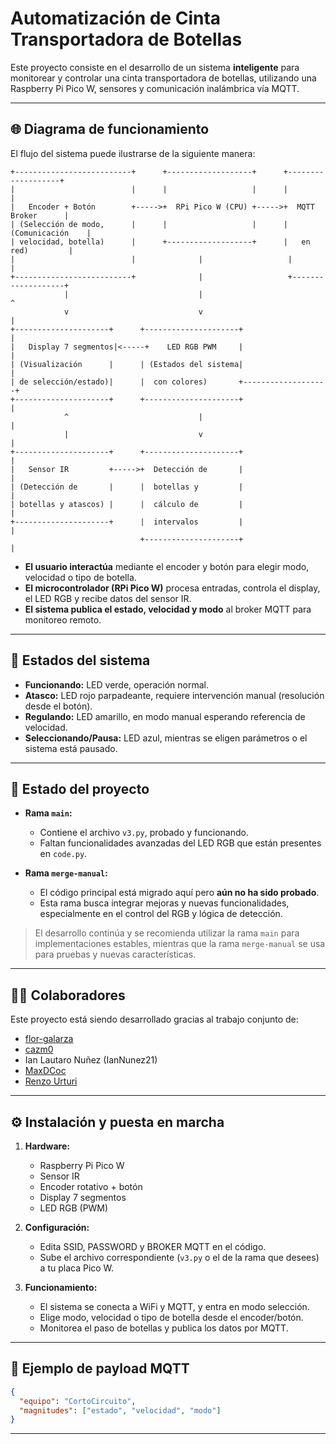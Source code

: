 # Automatización de Cinta Transportadora de Botellas

Este proyecto consiste en el desarrollo de un sistema **inteligente** para monitorear y controlar una cinta transportadora de botellas, utilizando una Raspberry Pi Pico W, sensores y comunicación inalámbrica vía MQTT.

---

## 🌐 Diagrama de funcionamiento

El flujo del sistema puede ilustrarse de la siguiente manera:

```
+--------------------------+      +-------------------+      +-------------------+
|                          |      |                   |      |                   |
|   Encoder + Botón        +----->+  RPi Pico W (CPU) +----->+  MQTT Broker      |
| (Selección de modo,      |      |                   |      |  (Comunicación    |
| velocidad, botella)      |      +-------------------+      |   en red)         |
|                          |              |                   |                   |
+--------------------------+              |                   +-------------------+
            |                             |                            ^
            v                             v                            |
+---------------------+      +---------------------+                   |
|   Display 7 segmentos|<-----+    LED RGB PWM     |                   |
| (Visualización      |      | (Estados del sistema|                   |
| de selección/estado)|      |  con colores)       +-------------------+
+---------------------+      +---------------------+                   |
            ^                             |                            |
            |                             v                            |
+---------------------+      +---------------------+                   |
|   Sensor IR         +----->+  Detección de       |                   |
| (Detección de       |      |  botellas y         |                   |
| botellas y atascos) |      |  cálculo de         |                   |
+---------------------+      |  intervalos         |                   |
                             +---------------------+                   |
```

- **El usuario interactúa** mediante el encoder y botón para elegir modo, velocidad o tipo de botella.
- **El microcontrolador (RPi Pico W)** procesa entradas, controla el display, el LED RGB y recibe datos del sensor IR.
- **El sistema publica el estado, velocidad y modo** al broker MQTT para monitoreo remoto.

---

## 🚦 Estados del sistema

- **Funcionando:** LED verde, operación normal.
- **Atasco:** LED rojo parpadeante, requiere intervención manual (resolución desde el botón).
- **Regulando:** LED amarillo, en modo manual esperando referencia de velocidad.
- **Seleccionando/Pausa:** LED azul, mientras se eligen parámetros o el sistema está pausado.

---

## 🔄 Estado del proyecto

- **Rama `main`:**  
  - Contiene el archivo `v3.py`, probado y funcionando.  
  - Faltan funcionalidades avanzadas del LED RGB que están presentes en `code.py`.

- **Rama `merge-manual`:**  
  - El código principal está migrado aquí pero **aún no ha sido probado**.
  - Esta rama busca integrar mejoras y nuevas funcionalidades, especialmente en el control del RGB y lógica de detección.

> El desarrollo continúa y se recomienda utilizar la rama `main` para implementaciones estables, mientras que la rama `merge-manual` se usa para pruebas y nuevas características.

---

## 👩‍💻 Colaboradores

Este proyecto está siendo desarrollado gracias al trabajo conjunto de:

- [flor-galarza](https://github.com/flor-galarza)
- [cazm0](https://github.com/cazm0)
- Ian Lautaro Nuñez (IanNunez21)
- [MaxDCoc](https://github.com/MaxDCoc)
- [Renzo Urturi](https://github.com/Renzo-14)

---

## ⚙️ Instalación y puesta en marcha

1. **Hardware:**  
   - Raspberry Pi Pico W  
   - Sensor IR  
   - Encoder rotativo + botón  
   - Display 7 segmentos  
   - LED RGB (PWM)

2. **Configuración:**  
   - Edita SSID, PASSWORD y BROKER MQTT en el código.
   - Sube el archivo correspondiente (`v3.py` o el de la rama que desees) a tu placa Pico W.

3. **Funcionamiento:**  
   - El sistema se conecta a WiFi y MQTT, y entra en modo selección.
   - Elige modo, velocidad o tipo de botella desde el encoder/botón.
   - Monitorea el paso de botellas y publica los datos por MQTT.

---

## 📝 Ejemplo de payload MQTT

```json
{
  "equipo": "CortoCircuito",
  "magnitudes": ["estado", "velocidad", "modo"]
}
```

---
